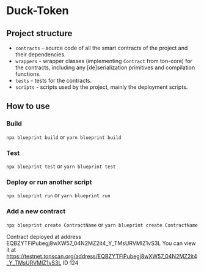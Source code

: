 # Duck-Token

## Project structure

-   `contracts` - source code of all the smart contracts of the project and their dependencies.
-   `wrappers` - wrapper classes (implementing `Contract` from ton-core) for the contracts, including any [de]serialization primitives and compilation functions.
-   `tests` - tests for the contracts.
-   `scripts` - scripts used by the project, mainly the deployment scripts.

## How to use

### Build

`npx blueprint build` or `yarn blueprint build`

### Test

`npx blueprint test` or `yarn blueprint test`

### Deploy or run another script

`npx blueprint run` or `yarn blueprint run`

### Add a new contract

`npx blueprint create ContractName` or `yarn blueprint create ContractName`

Contract deployed at address EQBZYTFiPubegj8wXW57_04N2MZ2it4_Y_TMsURVMIZ1vS3L
You can view it at https://testnet.tonscan.org/address/EQBZYTFiPubegj8wXW57_04N2MZ2it4_Y_TMsURVMIZ1vS3L
ID 124
